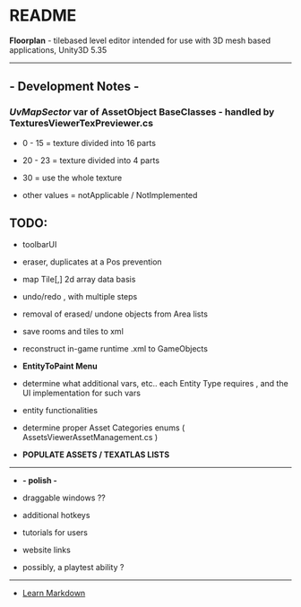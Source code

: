 # README #
**Floorplan** - tilebased level editor intended for use with 3D mesh based applications,  Unity3D 5.35


-----------------------------------
## - Development Notes - ##
### ***UvMapSector*** var of AssetObject BaseClasses - handled by TexturesViewerTexPreviewer.cs ###
* 0 - 15  = texture divided into 16 parts
* 20 - 23 = texture divided into 4 parts
* 30 = use the whole texture

* other values = notApplicable / NotImplemented


## TODO: ##
* toolbarUI
* eraser, duplicates at a Pos prevention
* map Tile[,] 2d array data basis
* undo/redo , with multiple steps
* removal of erased/ undone objects from Area lists

* save rooms and tiles to xml
* reconstruct in-game runtime .xml to GameObjects

* **EntityToPaint Menu**
* determine what additional vars, etc.. each Entity Type requires , and the UI implementation for such vars
* entity functionalities
* determine proper Asset Categories enums ( AssetsViewerAssetManagement.cs )

* **POPULATE ASSETS / TEXATLAS LISTS**

-----------------------------------

* **- polish -**
* draggable windows ??
* additional hotkeys 
* tutorials for users
* website links

* possibly, a playtest ability ?





-----------------------------------

* [Learn Markdown](https://bitbucket.org/tutorials/markdowndemo)